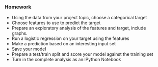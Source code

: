 ### Homework
* Using the data from your project topic, choose a categorical target
* Choose features to use to predict the target
* Prepare an exploratory analysis of the features and target, include graphs.
* Run a logistic regression on your target using the features
* Make a prediction based on an interesting input set  
* Save your model
* Prepare a test/train split and score your model against the training set
* Turn in the complete analysis as an IPython Notebook	
